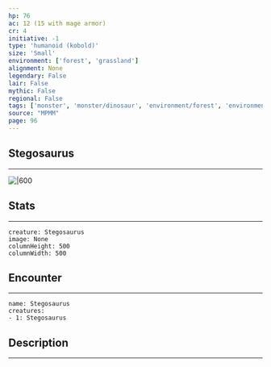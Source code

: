 ```yaml
---
hp: 76
ac: 12 (15 with mage armor)
cr: 4
initiative: -1
type: 'humanoid (kobold)'    
size: 'Small'
environment: ['forest', 'grassland']
alignment: None
legendary: False
lair: False
mythic: False
regional: False
tags: ['monster', 'monster/dinosaur', 'environment/forest', 'environment/grassland']
source: "MPMM"
page: 96
---
```


## Stegosaurus
---

![|600](D:/Program%20Files/5e.tools/img/bestiary/MPMM/Stegosaurus.webp)

## Stats
---

```statblock
creature: Stegosaurus
image: None
columnHeight: 500
columnWidth: 500
```

## Encounter
---

```encounter-table
name: Stegosaurus
creatures:
- 1: Stegosaurus
```

## Description
---




